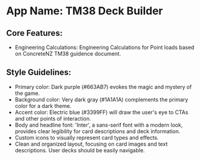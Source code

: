 # **App Name**: TM38 Deck Builder

## Core Features:

- Engineering Calculations: Engineering Calculations for Point loads based on ConcreteNZ TM38 guidence document.

## Style Guidelines:

- Primary color: Dark purple (#663AB7) evokes the magic and mystery of the game.
- Background color: Very dark gray (#1A1A1A) complements the primary color for a dark theme.
- Accent color: Electric blue (#3399FF) will draw the user's eye to CTAs and other points of interaction.
- Body and headline font: 'Inter', a sans-serif font with a modern look, provides clear legibility for card descriptions and deck information.
- Custom icons to visually represent card types and effects.
- Clean and organized layout, focusing on card images and text descriptions. User decks should be easily navigable.